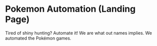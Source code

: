 #  Pokemon Automation (Landing Page)

Tired of shiny hunting? Automate it! We are what out names implies. We automated the Pokémon games.
